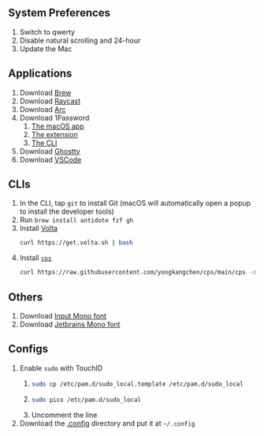 ## System Preferences

1. Switch to qwerty
2. Disable natural scrolling and 24-hour
3. Update the Mac

## Applications

1. Download [Brew](https://brew.sh/)
2. Download [Raycast](https://www.raycast.com/)
3. Download [Arc](https://arc.net/download)
4. Download 1Password
    1. [The macOS app](https://1password.com/fr/downloads/mac)
    2. [The extension](https://chromewebstore.google.com/detail/1password-%E2%80%93-gestionnaire/aeblfdkhhhdcdjpifhhbdiojplfjncoa)
    3. [The CLI](https://developer.1password.com/docs/cli/get-started/)
5. Download [Ghostty](https://ghostty.org/download)
6. Download [VSCode](https://code.visualstudio.com/download)

## CLIs

1. In the CLI, tap `git` to install Git (macOS will automatically open a popup to install the developer tools)
2. Run `brew install antidote fzf gh`
3. Install [Volta](https://volta.sh/)
    ```bash
    curl https://get.volta.sh | bash
    ```
4. Install [`cps`](https://github.com/yongkangchen/cps)
    ```bash
    curl https://raw.githubusercontent.com/yongkangchen/cps/main/cps -o cps && chmod +x cps && sudo mv cps /usr/local/bin
    ```

## Others

1. Download [Input Mono font](https://input.djr.com/download/)
2. Download [Jetbrains Mono font](https://www.jetbrains.com/lp/mono/)

## Configs

1. Enable `sudo` with TouchID
    1. ```bash
       sudo cp /etc/pam.d/sudo_local.template /etc/pam.d/sudo_local
       ```
    2. ```bash
       sudo pico /etc/pam.d/sudo_local
       ```
    3. Uncomment the line
2. Download the [.config](https://download-directory.github.io/?url=https%3a%2f%2fgithub.com%2farthur-fontaine%2fconfig%2ftree%2fmain%2f.config) directory and put it at `~/.config`
